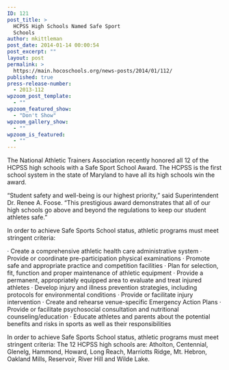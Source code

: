 ```yaml
---
ID: 121
post_title: >
  HCPSS High Schools Named Safe Sport
  Schools
author: mkittleman
post_date: 2014-01-14 00:00:54
post_excerpt: ""
layout: post
permalink: >
  https://main.hocoschools.org/news-posts/2014/01/112/
published: true
press-release-number:
  - 2013-112
wpzoom_post_template:
  - ""
wpzoom_featured_show:
  - "Don't Show"
wpzoom_gallery_show:
  - ""
wpzoom_is_featured:
  - ""
---
```

The National Athletic Trainers Association recently honored all 12 of the HCPSS high schools with a Safe Sport School Award. The HCPSS is the first school system in the state of Maryland to have all its high schools win the award.

“Student safety and well-being is our highest priority,” said Superintendent Dr. Renee A. Foose. “This prestigious award demonstrates that all of our high schools go above and beyond the regulations to keep our student athletes safe.”

In order to achieve Safe Sports School status, athletic programs must meet stringent criteria:

· Create a comprehensive athletic health care administrative system
· Provide or coordinate pre-participation physical examinations
· Promote safe and appropriate practice and competition facilities
· Plan for selection, fit, function and proper maintenance of athletic equipment
· Provide a permanent, appropriately equipped area to evaluate and treat injured athletes
· Develop injury and illness prevention strategies, including protocols for environmental conditions
· Provide or facilitate injury intervention
· Create and rehearse venue-specific Emergency Action Plans
· Provide or facilitate psychosocial consultation and nutritional counseling/education
· Educate athletes and parents about the potential benefits and risks in sports as well as their responsibilities

In order to achieve Safe Sports School status, athletic programs must meet stringent criteria:
The 12 HCPSS high schools are: Atholton, Centennial, Glenelg, Hammond, Howard, Long Reach, Marriotts Ridge, Mt. Hebron, Oakland Mills, Reservoir, River Hill and Wilde Lake.